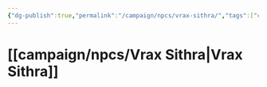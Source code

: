 ```yaml
---
{"dg-publish":true,"permalink":"/campaign/npcs/vrax-sithra/","tags":["character","npc"],"noteIcon":"","created":"2025-10-26T08:36:56.677-07:00","updated":"2025-10-27T13:39:39.028-07:00"}
---
```


# [[campaign/npcs/Vrax Sithra\|Vrax Sithra]]
